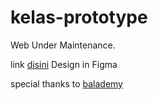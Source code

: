 # kelas-prototype
Web Under Maintenance.

link [disini](https://www.figma.com/file/EO95oTYMavRokIyqIsNNk7/Project-Webs?node-id=3%3A3) Design in Figma

special thanks to [balademy](https://www.youtube.com/channel/UCo2MhO0TrEUKdL9Pt-JNgLg)
